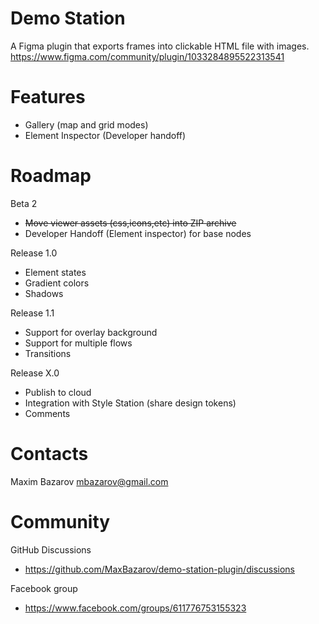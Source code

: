 # Demo Station

A Figma plugin that exports frames into clickable HTML file with images.   
https://www.figma.com/community/plugin/1033284895522313541

# Features
- Gallery (map and grid modes)
- Element Inspector (Developer handoff)

# Roadmap
Beta 2
- ~~Move viewer assets (css,icons,etc) into ZIP archive~~
- Developer Handoff (Element inspector) for base nodes

Release 1.0
- Element states
- Gradient colors
- Shadows

Release 1.1
- Support for overlay background
- Support for multiple flows
- Transitions

Release X.0
- Publish to cloud
- Integration with Style Station (share design tokens)
- Comments

# Contacts
Maxim Bazarov
mbazarov@gmail.com

# Community
GitHub Discussions 
- https://github.com/MaxBazarov/demo-station-plugin/discussions

Facebook group 
- https://www.facebook.com/groups/611776753155323
